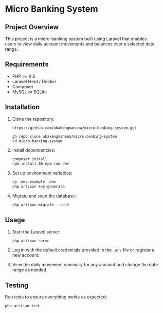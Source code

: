 # Micro Banking System

## Project Overview

This project is a micro-banking system built using Laravel that enables users to view daily account movements and balances over a selected date range.

## Requirements

- PHP >= 8.0
- Laravel Herd / Docker
- Composer
- MySQL or SQLite

## Installation

1. Clone the repository:

    ```git url
    https://github.com/obakengmanana/micro-banking-system.git
    ```

    ```bash
    gh repo clone obakengmanana/micro-banking-system
    cd micro-banking-system
    ```

2. Install dependencies:

    ```bash
    composer install
    npm install && npm run dev
    ```

3. Set up environment variables:

    ```bash
    cp .env.example .env
    php artisan key:generate
    ```

4. Migrate and seed the database:

    ```bash
    php artisan migrate --seed
    ```

## Usage

1. Start the Laravel server:

    ```bash
    php artisan serve
    ```

2. Log in with the default credentials provided in the `.env` file or register a new account.

3. View the daily movement summary for any account and change the date range as needed.

## Testing

Run tests to ensure everything works as expected:

```bash
php artisan test
